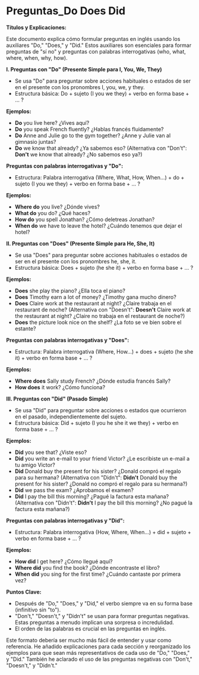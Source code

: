 # Preguntas_Do Does Did



**Títulos y Explicaciones:**

Este documento explica cómo formular preguntas en inglés usando los auxiliares "Do," "Does," y "Did." Estos auxiliares son esenciales para formar preguntas de "sí no" y preguntas con palabras interrogativas (who, what, where, when, why, how).

**I. Preguntas con "Do" (Presente Simple para I, You, We, They)**

*   Se usa "Do" para preguntar sobre acciones habituales o estados de ser en el presente con los pronombres I, you, we, y they.
*   Estructura básica: Do + sujeto (I you we they) + verbo en forma base + ... ?

**Ejemplos:**

*   **Do** you live here?   ¿Vives aquí?
*   **Do** you speak French fluently?   ¿Hablas francés fluidamente?
*   **Do** Anne and Julie go to the gym together?   ¿Anne y Julie van al gimnasio juntas?
*   **Do** we know that already?   ¿Ya sabemos eso? (Alternativa con "Don't": **Don't** we know that already?   ¿No sabemos eso ya?)

**Preguntas con palabras interrogativas y "Do":**

*   Estructura: Palabra interrogativa (Where, What, How, When...) + do + sujeto (I you we they) + verbo en forma base + ... ?

**Ejemplos:**

*   **Where do** you live?   ¿Dónde vives?
*   **What do** you do?   ¿Qué haces?
*   **How do** you spell Jonathan?   ¿Cómo deletreas Jonathan?
*   **When do** we have to leave the hotel?   ¿Cuándo tenemos que dejar el hotel?

**II. Preguntas con "Does" (Presente Simple para He, She, It)**

*   Se usa "Does" para preguntar sobre acciones habituales o estados de ser en el presente con los pronombres he, she, it.
*   Estructura básica: Does + sujeto (he she it) + verbo en forma base + ... ?

**Ejemplos:**

*   **Does** she play the piano?   ¿Ella toca el piano?
*   **Does** Timothy earn a lot of money?   ¿Timothy gana mucho dinero?
*   **Does** Claire work at the restaurant at night?   ¿Claire trabaja en el restaurant de noche? (Alternativa con "Doesn't": **Doesn't** Claire work at the restaurant at night?   ¿Claire no trabaja en el restaurant de noche?)
*   **Does** the picture look nice on the shelf?   ¿La foto se ve bien sobre el estante?

**Preguntas con palabras interrogativas y "Does":**

*   Estructura: Palabra interrogativa (Where, How...) + does + sujeto (he she it) + verbo en forma base + ... ?

**Ejemplos:**

*   **Where does** Sally study French?   ¿Dónde estudia francés Sally?
*   **How does** it work?   ¿Cómo funciona?

**III. Preguntas con "Did" (Pasado Simple)**

*   Se usa "Did" para preguntar sobre acciones o estados que ocurrieron en el pasado, independientemente del sujeto.
*   Estructura básica: Did + sujeto (I you he she it we they) + verbo en forma base + ... ?

**Ejemplos:**

*   **Did** you see that?   ¿Viste eso?
*   **Did** you write an e-mail to your friend Victor?   ¿Le escribiste un e-mail a tu amigo Victor?
*   **Did** Donald buy the present for his sister?   ¿Donald compró el regalo para su hermana? (Alternativa con "Didn't": **Didn't** Donald buy the present for his sister?   ¿Donald no compró el regalo para su hermana?)
*   **Did** we pass the exam?   ¿Aprobamos el examen?
*   **Did** I pay the bill this morning?   ¿Pagué la factura esta mañana? (Alternativa con "Didn't": **Didn't** I pay the bill this morning?   ¿No pagué la factura esta mañana?)

**Preguntas con palabras interrogativas y "Did":**

*   Estructura: Palabra interrogativa (How, Where, When...) + did + sujeto + verbo en forma base + ... ?

**Ejemplos:**

*   **How did** I get here?   ¿Cómo llegué aquí?
*   **Where did** you find the book?   ¿Dónde encontraste el libro?
*   **When did** you sing for the first time?   ¿Cuándo cantaste por primera vez?

**Puntos Clave:**

*   Después de "Do," "Does," y "Did," el verbo siempre va en su forma base (infinitivo sin "to").
*   "Don't," "Doesn't," y "Didn't" se usan para formar preguntas negativas.  Estas preguntas a menudo implican una sorpresa o incredulidad.
*   El orden de las palabras es crucial en las preguntas en inglés.

Este formato debería ser mucho más fácil de entender y usar como referencia.  He añadido explicaciones para cada sección y reorganizado los ejemplos para que sean más representativos de cada uso de "Do," "Does," y "Did."  También he aclarado el uso de las preguntas negativas con "Don't," "Doesn't," y "Didn't."
